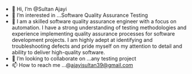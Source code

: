- 👋 Hi, I’m @Sultan Ajayi
- 👀 I’m interested in ...Software Quality Assurance Testing
- 🌱 I am a skilled software quality assurance engineer with a focus on automation. I have a strong understanding of testing methodologies and experience implementing quality assurance processes for software development projects. I am highly adept at identifying and troubleshooting defects and pride myself on my attention to detail and ability to deliver high-quality software.
- 💞️ I’m looking to collaborate on ...any testing project
- 📫 How to reach me ...@ajayisultan39@gmail.com

<!---
sultanajayi/sultanajayi is a ✨ special ✨ repository because its `README.md` (this file) appears on your GitHub profile.
You can click the Preview link to take a look at your changes.
--->

